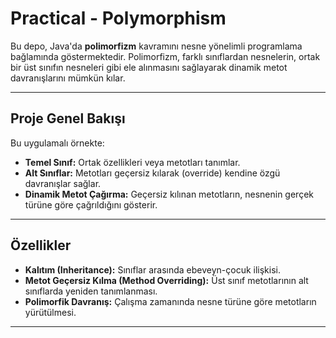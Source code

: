 # Practical - Polymorphism

Bu depo, Java'da **polimorfizm** kavramını nesne yönelimli programlama bağlamında göstermektedir. Polimorfizm, farklı sınıflardan nesnelerin, ortak bir üst sınıfın nesneleri gibi ele alınmasını sağlayarak dinamik metot davranışlarını mümkün kılar.

---

## Proje Genel Bakışı

Bu uygulamalı örnekte:
- **Temel Sınıf:** Ortak özellikleri veya metotları tanımlar.  
- **Alt Sınıflar:** Metotları geçersiz kılarak (override) kendine özgü davranışlar sağlar.  
- **Dinamik Metot Çağırma:** Geçersiz kılınan metotların, nesnenin gerçek türüne göre çağrıldığını gösterir.  

---

## Özellikler

- **Kalıtım (Inheritance):** Sınıflar arasında ebeveyn-çocuk ilişkisi.  
- **Metot Geçersiz Kılma (Method Overriding):** Üst sınıf metotlarının alt sınıflarda yeniden tanımlanması.  
- **Polimorfik Davranış:** Çalışma zamanında nesne türüne göre metotların yürütülmesi.  

---



